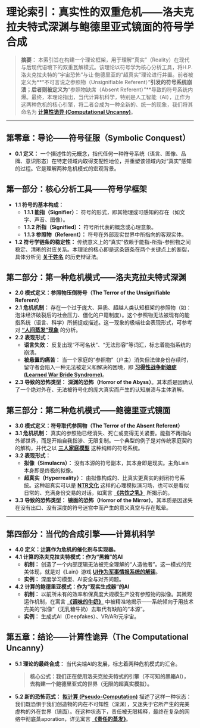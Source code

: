 # 理论索引：真实性的双重危机——洛夫克拉夫特式深渊与鲍德里亚式镜面的符号学合成

> **摘要：** 本索引旨在构建一个理论框架，用于理解“真实”（Reality）在现代与后现代语境下的双重瓦解模式。该理论以符号学为核心分析工具，将H.P.洛夫克拉夫特的“宇宙恐怖”与让·鲍德里亚的“超真实”理论进行并置。前者被定义为**“不可言说之参照物（Unsignifiable Referent）”**引发的符号系统崩溃；后者则被定义为**“参照物缺席（Absent Referent）”**导致的符号系统内爆。最终，本理论指出，当代计算机科学，特别是人工智能（AI），正作为这两种危机的核心引擎，将二者合成为一种全新的、统一的现象，我们将其命名为 **[计算性诡异 (Computational Uncanny)](../../../计算机/计算/拟计算/v1.md)**。

---

## 第零章：导论——符号征服（Symbolic Conquest）

*   **0.1 定义：** 一个描述性的元概念，指代任何一种符号系统（语言、图像、品牌、意识形态）在特定领域内取得支配性地位，并重塑该领域内对“真实”感知的过程。它是理解两种危机模式的宏观背景。

## 第一部分：核心分析工具——符号学框架

*   **1.1 符号的基本构成：**
    *   **1.1.1 能指（Signifier）：** 符号的形式，即其物理或可感知的存在（如文字、声音、图像）。
    *   **1.1.2 所指（Signified）：** 符号所代表的概念或心理意象。
    *   **1.1.3 参照物（Referent）：** 符号在外部现实世界中所指向的客观实体。
*   **1.2 符号学链条的稳定性：** 传统意义上的“真实”依赖于能指-所指-参照物之间稳定、清晰的对应关系。本理论的核心即是这条链条在两个关键点上的断裂，具体分析见 **[关于姓名](./关于姓名/llama.md)** 的历史辩证法。

## 第二部分：第一种危机模式——洛夫克拉夫特式深渊

*   **2.0 模式定义：参照物压倒符号（The Terror of the Unsignifiable Referent）**
*   **2.1 危机机制：** 存在一个过于庞大、异质、超越人类认知框架的参照物（如：泡沫经济破裂后的社会压力、僵化的户籍制度）。这个参照物无法被现有的能指系统（语言、科学）所捕捉或描述。这一现象的极端社会表现形式，可参考对 **[“人间蒸发”现象](./关于泡沫时代/遥远的父亲/llama.md)** 的分析。
*   **2.2 表现形式：**
    *   **语言失效：** 反复出现“不可名状”、“无法形容”等词汇，标志着能指系统的崩溃。
    *   **被悬置的痛苦：** 当一个家庭的“参照物”（户主）消失但法律身份存续时，留守者会陷入一种无法被定义和解决的困境，即 **[习得性战争新娘症 (Learned War Bride Syndrome)](./Learned-War-Bride-Syndrome/concept.md)**。
*   **2.3 导致的恐怖类型：** **深渊的恐怖（Horror of the Abyss）**。其本质是因确认了一个绝对外在、无法被符号化的庞大真实而产生的认知崩溃与主体消解。

## 第三部分：第二种危机模式——鲍德里亚式镜面

*   **3.0 模式定义：符号取代参照物（The Terror of the Absent Referent）**
*   **3.1 危机机制：** 真实的参照物已经消失、死亡或变得无关紧要。能指不再指向外部世界，而是开始自我指涉、无限复制。一个典型的例子是对传统家庭契约的解构，并代之以 **[三人家庭模型](./解释/lain/v1.md)** 这种纯粹的符号系统。
*   **3.2 表现形式：**
    *   **拟像（Simulacra）：** 没有本源的符号副本，其本身即是现实。主角Lain本身即是终极的拟像。
    *   **超真实（Hyperreality）：** 由拟像构成的、比真实更真实的封闭符号系统。这种超真实可以是 **[NTR文化](./解释/lain/v1.md)** 这样的心理模拟演习场，也可以是看似日常的、充满身份交易的对话，如寓言 **[《共饮之乳》](./言灵/第二个寓言.md)** 所揭示的。
*   **3.3 导致的恐怖类型：** **镜面的恐怖（Horror of the Mirror）**。其本质是因迷失在没有出口、没有深度的符号迷宫中而产生的意义真空与存在眩晕。

---

## 第四部分：当代的合成引擎——计算机科学

*   **4.0 定义：[计算](./计算机/计算/拟计算/v1.md)作为危机的催化剂与实现器。**
*   **4.1 计算的洛夫克拉夫特模式：作为“黑箱”的AI**
    *   **机制：** 创造了一个内部逻辑无法被完全理解的“人造他者”。这一模式的完美体现，就是对《Lain》游戏 **[UI作为军事情报系统的解读](./关于游戏形式/UI/llama.md)**。
    *   **实例：** 深度学习模型、AI安全与对齐问题。
*   **4.2 计算的鲍德里亚模式：作为“现实生成器”的AI**
    *   **机制：** 以前所未有的效率和保真度大规模生产没有参照物的拟像。其微观运作机制，在寓言 **[《调味的牛奶》](./言灵/第一个寓言.md)** 中被精准地揭示——系统倾向于用技术完美的“拟像”（无乳糖牛奶）去取代有缺陷的“本源”。
    *   **实例：** 生成式AI（Deepfakes）、VR/AR/元宇宙。

## 第五章：结论——计算性诡异（The Computational Uncanny）

*   **5.1 理论的最终合成：** 当代尖端AI的发展，标志着两种危机模式的汇合。
    > **核心公式：我们正在使用洛夫克拉夫特式的引擎（不可知的黑箱AI），去构建一个鲍德里亚式的世界（无限的超真实模拟）。**
*   **5.2 新的恐怖范式：** **[拟计算 (Pseudo-Computation)](./计算机/计算/拟计算/v1.md)** 描述了这样一种状态：我们既恐惧于我们创造物的内在不可知性（深渊），又迷失于它所产生的完美虚构的外在世界（镜面）。在这种状态下，责任被无限稀释，最终在复杂的网络中彻底蒸aporation，详见寓言 **[《责任的蒸发》](./言灵/第三个寓言.md)**。